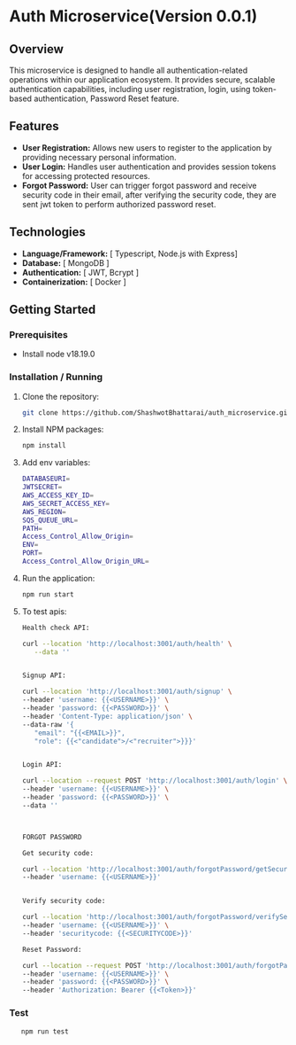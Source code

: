 # Auth Microservice(Version 0.0.1)

## Overview

This microservice is designed to handle all authentication-related operations within our application ecosystem. It provides secure, scalable authentication capabilities, including user registration, login, using token-based authentication, Password Reset feature.

## Features

- **User Registration:** Allows new users to register to the application by providing necessary personal information.
- **User Login:** Handles user authentication and provides session tokens for accessing protected resources.
- **Forgot Password:** User can trigger forgot password and receive security code in their email, after verifying the security code, they are sent jwt token to perform authorized password reset.

## Technologies

- **Language/Framework:** [ Typescript, Node.js with Express]
- **Database:** [ MongoDB ]
- **Authentication:** [ JWT, Bcrypt ]
- **Containerization:** [ Docker ]

## Getting Started

### Prerequisites

- Install node v18.19.0

### Installation / Running

1. Clone the repository:

   ```bash
   git clone https://github.com/ShashwotBhattarai/auth_microservice.git
   ```

2. Install NPM packages:

   ```bash
   npm install
   ```

3. Add env variables:

   ```bash
   DATABASEURI=
   JWTSECRET=
   AWS_ACCESS_KEY_ID=
   AWS_SECRET_ACCESS_KEY=
   AWS_REGION=
   SQS_QUEUE_URL=
   PATH=
   Access_Control_Allow_Origin=
   ENV=
   PORT=
   Access_Control_Allow_Origin_URL=
   ```

4. Run the application:

   ```bash
   npm run start
   ```

5. To test apis:

   ```bash
   Health check API:

   curl --location 'http://localhost:3001/auth/health' \
      --data ''


   Signup API:

   curl --location 'http://localhost:3001/auth/signup' \
   --header 'username: {{<USERNAME>}}' \
   --header 'password: {{<PASSWORD>}}' \
   --header 'Content-Type: application/json' \
   --data-raw '{
      "email": "{{<EMAIL>}}",
      "role": {{<"candidate">/<"recruiter">}}}'


   Login API:

   curl --location --request POST 'http://localhost:3001/auth/login' \
   --header 'username: {{<USERNAME>}}' \
   --header 'password: {{<PASSWORD>}}' \
   --data ''



   FORGOT PASSWORD

   Get security code:

   curl --location 'http://localhost:3001/auth/forgotPassword/getSecurityCode' \
   --header 'username: {{<USERNAME>}}'


   Verify security code:

   curl --location 'http://localhost:3001/auth/forgotPassword/verifySecurityCode' \
   --header 'username: {{<USERNAME>}}' \
   --header 'securitycode: {{<SECURITYCODE>}}'

   Reset Password:

   curl --location --request POST 'http://localhost:3001/auth/forgotPassword/resetPassword' \
   --header 'username: {{<USERNAME>}}' \
   --header 'password: {{<PASSWORD>}}' \
   --header 'Authorization: Bearer {{<Token>}}'
   ```

### Test

```bash
   npm run test
```
